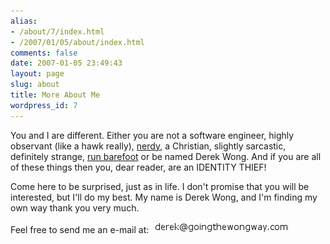 ```yaml
---
alias:
- /about/7/index.html
- /2007/01/05/about/index.html
comments: false
date: 2007-01-05 23:49:43
layout: page
slug: about
title: More About Me
wordpress_id: 7
---
```


You and I are different.  Either you are not a software engineer, highly observant (like a hawk really), [nerdy](http://www.goingthewongway.com/208/difference-between-nerd-geek-and-dork/), a Christian, slightly sarcastic, definitely strange, [run barefoot](http://www.goingthewongway.com/631/barefoot-running/) or be named Derek Wong.  And if you are all of these things then you, dear reader, are an IDENTITY THIEF!

Come here to be surprised, just as in life.  I don't promise that you will be interested, but I'll do my best.  My name is Derek Wong, and I'm finding my own way thank you very much.

Feel free to send me an e-mail at: <img style="border:none;" alt="derek \\_at_|| goingthewongway ()_dot_// com" src="/images/email_address.jpg">
